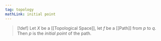 ```yaml
---
tag: topology
mathLink: initial point
---
```

>[!def]
>Let $X$ be a [[Topological Space]], let $f$ be a [[Path]] from $p$ to $q$. Then $p$ is the *initial point* of the path.

